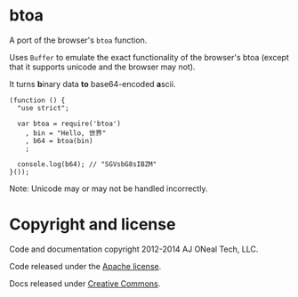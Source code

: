 btoa
===

A port of the browser's `btoa` function.

Uses `Buffer` to emulate the exact functionality of the browser's btoa (except that it supports unicode and the browser may not).

It turns **b**inary data **to** base64-encoded **a**scii.

    (function () {
      "use strict";
      
      var btoa = require('btoa')
        , bin = "Hello, 世界"
        , b64 = btoa(bin)
        ;

      console.log(b64); // "SGVsbG8sIBZM"
    }());

Note: Unicode may or may not be handled incorrectly.

Copyright and license
===

Code and documentation copyright 2012-2014 AJ ONeal Tech, LLC.

Code released under the [Apache license](https://github.com/node-browser-compat/btoa/blob/master/LICENSE).

Docs released under [Creative Commons](https://github.com/node-browser-compat/btoa/blob/master/LICENSE.DOCS).
